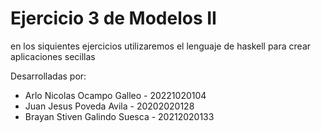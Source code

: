 # Ejercicio 3 de Modelos II
en los siquientes ejercicios utilizaremos el lenguaje de haskell para crear aplicaciones secillas

Desarrolladas por:

- Arlo Nicolas Ocampo Galleo - 20221020104
- Juan Jesus Poveda Avila - 20202020128
- Brayan Stiven Galindo Suesca - 20212020133
